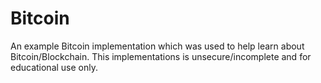 # Bitcoin
An example Bitcoin implementation which was used to help learn about Bitcoin/Blockchain. This implementations is unsecure/incomplete and for educational use only.
